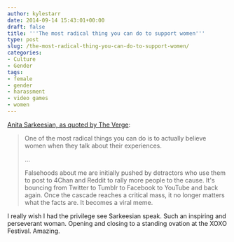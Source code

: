 ```yaml
---
author: kylestarr
date: 2014-09-14 15:43:01+00:00
draft: false
title: '''The most radical thing you can do to support women'''
type: post
slug: /the-most-radical-thing-you-can-do-to-support-women/
categories:
- Culture
- Gender
tags:
- female
- gender
- harassment
- video games
- women
---
```


[Anita Sarkeesian, as quoted by The Verge](http://www.theverge.com/2014/9/13/6145169/anita-sarkeesian-shares-the-most-radical-thing-you-can-do-to-support):

> One of the most radical things you can do is to actually believe women when they talk about their experiences.
>
> …
>
> Falsehoods about me are initially pushed by detractors who use them to post to 4Chan and Reddit to rally more people to the cause. It's bouncing from Twitter to Tumblr to Facebook to YouTube and back again. Once the cascade reaches a critical mass, it no longer matters what the facts are. It becomes a viral meme.

I really wish I had the privilege see Sarkeesian speak. Such an inspiring and perseverant woman. Opening and closing to a standing ovation at the XOXO Festival. Amazing.
